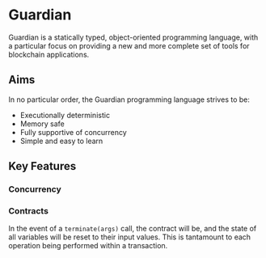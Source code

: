 # Guardian

Guardian is a statically typed, object-oriented programming language, with a particular focus on providing a new and more complete set of tools for blockchain applications.
## Aims

In no particular order, the Guardian programming language strives to be:

- Executionally deterministic
- Memory safe
- Fully supportive of concurrency
- Simple and easy to learn

## Key Features

###  Concurrency

### Contracts

In the event of a ```terminate(args)``` call, the contract will be, and the state of all variables will be reset to their input values. This is tantamount to each operation being performed within a transaction.

